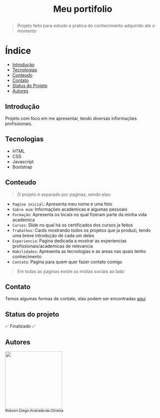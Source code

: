 
<h1 align="center">
  <p>Meu portifolio</p>
</h1>

> Projeto feito para estudo e pratica do conhecimento adquirido ate o momento

# Índice 

* [Introdução](##Introdução)
* [Tecnologias](##Tecnologias)
* [Conteudo](##Conteudo)
* [Contato](##Contato)
* [Status do Projeto](##Status-do-projeto)
* [Autores](##Autores)


## Introdução
Projeto com foco em me apresentar, tendo diversas informações profissionais.

## Tecnologias

* HTML
* CSS
* Javascript
* Bootstrap

## Conteudo

> O projeto é separado por paginas, sendo elas:

- `Pagina inicial`: Apresenta meu nome e uma foto
- `Sobre mim`: Informações academicas e algumas pessoais
- `Formação`: Apresenta os locais no qual fizeram parte da minha vida academica
- `Cursos`: Slide no qual há os certificados dos cursos ja feitos
- `Trabalhos`: Cards mostrando todos os projetos que ja produzi, tendo uma breve introdução de cada um deles
- `Experiencia`: Pagina dedicada a mostrar as experiencias profissionais/academicas de relevancia
- `Habilidades`: Apresenta as tecnologias e as areas nas quais tenho conhecimento
- `Contato`: Pagina para quem quer fazer contato comigo

> Em todas as paginas existe as midias sociais ao lado

## Contato
Temos algumas formas de contato, elas podem ser encontradas [aqui](https://github.com/TheRealRobinho)

## Status do projeto
:white_check_mark: Finalizado :white_check_mark:

## Autores
[<img src="https://avatars.githubusercontent.com/u/77800184?v=4" width=185><br><sub>Robson Diego Andrade de Oliveira</sub>](https://github.com/TheRealRobinho)
